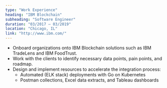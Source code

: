 ```yaml
---
type: "Work Experience"
heading: "IBM Blockchain"
subheading: "Software Engineer"
duration: "03/2017 – 03/2019"
location: "Chicago, IL"
link: "http://www.ibm.com/"
---
```


* Onboard organizations onto IBM Blockchain solutions such as IBM TradeLens and IBM FoodTrust.
* Work with the clients to identify necessary data points, pain points, and roadmap.
* Design and implement resources to accelerate the integration process:
    * Automated (ELK stack) deployments with Go on Kubernetes
    * Postman collections, Excel data extracts, and Tableau dashboards